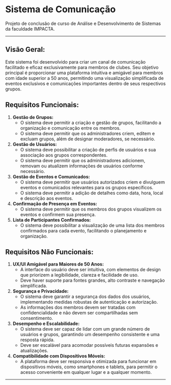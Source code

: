 # Sistema de Comunicação
Projeto de conclusão de curso de Análise e Desenvolvimento de Sistemas da faculdade IMPACTA.

---

## Visão Geral:

Este sistema foi desenvolvido para criar um canal de comunicação facilitado e eficaz exclusivamente para membros de clubes. Seu objetivo principal é proporcionar uma plataforma intuitiva e amigável para membros com idade superior a 50 anos, permitindo uma visualização simplificada de eventos exclusivos e comunicações importantes dentro de seus respectivos grupos.

## Requisitos Funcionais:

1. **Gestão de Grupos:**
    - O sistema deve permitir a criação e gestão de grupos, facilitando a organização e comunicação entre os membros.
    - O sistema deve permitir que os administradores criem, editem e excluam grupos, além de designar moderadores, se necessário.
2. **Gestão de Usuários:**
    - O sistema deve possibilitar a criação de perfis de usuários e sua associação aos grupos correspondentes.
    - O sistema deve permitir que os administradores adicionem, removam ou atualizem informações de usuários conforme necessário.
3. **Gestão de Eventos e Comunicados:**
    - O sistema deve permitir que usuários autorizados criem e divulguem eventos e comunicados relevantes para os grupos específicos.
    - O sistema deve permitir a adição de detalhes como data, hora, local e descrição aos eventos.
4. **Confirmação de Presença em Eventos:**
    - O sistema deve permitir que os membros dos grupos visualizem os eventos e confirmem sua presença.
5. **Lista de Participantes Confirmados:**
    - O sistema deve possibilitar a visualização de uma lista dos membros confirmados para cada evento, facilitando o planejamento e organização.

## Requisitos Não Funcionais:

1. **UX/UI Amigável para Maiores de 50 Anos:**
    - A interface do usuário deve ser intuitiva, com elementos de design que priorizem a legibilidade, clareza e facilidade de uso.
    - Deve haver suporte para fontes grandes, alto contraste e navegação simplificada.
2. **Segurança e Privacidade:**
    - O sistema deve garantir a segurança dos dados dos usuários, implementando medidas robustas de autenticação e autorização.
    - As informações dos membros devem ser tratadas com confidencialidade e não devem ser compartilhadas sem consentimento.
3. **Desempenho e Escalabilidade:**
    - O sistema deve ser capaz de lidar com um grande número de usuários e grupos, garantindo um desempenho consistente e uma resposta rápida.
    - Deve ser escalável para acomodar possíveis futuras expansões e atualizações.
4. **Compatibilidade com Dispositivos Móveis:**
    - A plataforma deve ser responsiva e otimizada para funcionar em dispositivos móveis, como smartphones e tablets, para permitir o acesso conveniente em qualquer lugar e a qualquer momento.

--- 
